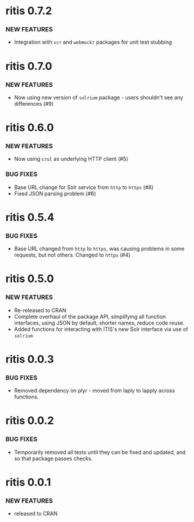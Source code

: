 ritis 0.7.2
===========

### NEW FEATURES

* Integration with `vcr` and `webmockr` packages for unit test stubbing


ritis 0.7.0
===========

### NEW FEATURES

* Now using new version of `solrium` package - users shouldn't
see any differences (#9)


ritis 0.6.0
===========

### NEW FEATURES

* Now using `crul` as underlying HTTP client (#5)

### BUG FIXES

* Base URL change for Solr service from `http` to `https` (#8)
* Fixed JSON parsing problem (#6)


ritis 0.5.4
===========

### BUG FIXES

* Base URL changed from `http` to `https`, was causing problems in some
requests, but not others. Changed to `https` (#4)


ritis 0.5.0
===========

### NEW FEATURES

* Re-released to CRAN
* Complete overhaul of the package API, simplifying all function
interfaces, using JSON by default, shorter names, reduce code reuse.
* Added functions for interacting with ITIS's new Solr
interface via use of `solrium`


ritis 0.0.3
===========

### BUG FIXES

* Removed dependency on plyr - moved from laply to lapply across functions.


ritis 0.0.2
===========

### BUG FIXES

* Temporarily removed all tests until they can be fixed and updated, and so that package passes checks.


ritis 0.0.1
===========

### NEW FEATURES

* released to CRAN
